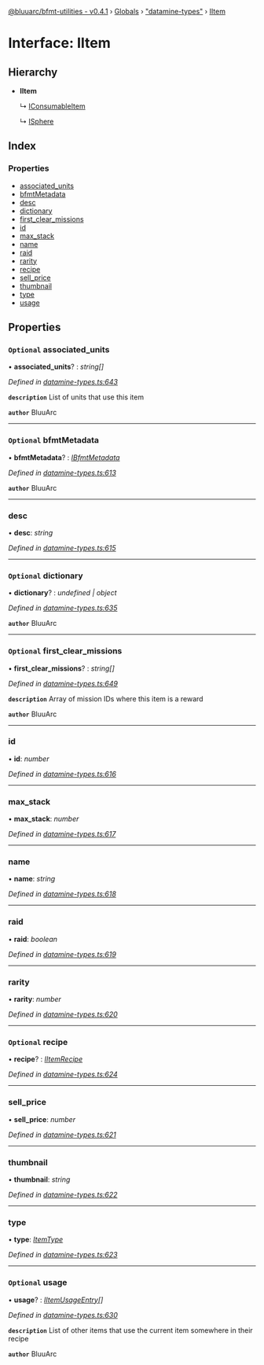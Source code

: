 [@bluuarc/bfmt-utilities - v0.4.1](../README.md) › [Globals](../globals.md) › ["datamine-types"](../modules/_datamine_types_.md) › [IItem](_datamine_types_.iitem.md)

# Interface: IItem

## Hierarchy

* **IItem**

  ↳ [IConsumableItem](_datamine_types_.iconsumableitem.md)

  ↳ [ISphere](_datamine_types_.isphere.md)

## Index

### Properties

* [associated_units](_datamine_types_.iitem.md#optional-associated_units)
* [bfmtMetadata](_datamine_types_.iitem.md#optional-bfmtmetadata)
* [desc](_datamine_types_.iitem.md#desc)
* [dictionary](_datamine_types_.iitem.md#optional-dictionary)
* [first_clear_missions](_datamine_types_.iitem.md#optional-first_clear_missions)
* [id](_datamine_types_.iitem.md#id)
* [max_stack](_datamine_types_.iitem.md#max_stack)
* [name](_datamine_types_.iitem.md#name)
* [raid](_datamine_types_.iitem.md#raid)
* [rarity](_datamine_types_.iitem.md#rarity)
* [recipe](_datamine_types_.iitem.md#optional-recipe)
* [sell_price](_datamine_types_.iitem.md#sell_price)
* [thumbnail](_datamine_types_.iitem.md#thumbnail)
* [type](_datamine_types_.iitem.md#type)
* [usage](_datamine_types_.iitem.md#optional-usage)

## Properties

### `Optional` associated_units

• **associated_units**? : *string[]*

*Defined in [datamine-types.ts:643](https://github.com/BluuArc/bfmt-utilities/blob/master/src/datamine-types.ts#L643)*

**`description`** List of units that use this item

**`author`** BluuArc

___

### `Optional` bfmtMetadata

• **bfmtMetadata**? : *[IBfmtMetadata](_datamine_types_.ibfmtmetadata.md)*

*Defined in [datamine-types.ts:613](https://github.com/BluuArc/bfmt-utilities/blob/master/src/datamine-types.ts#L613)*

**`author`** BluuArc

___

###  desc

• **desc**: *string*

*Defined in [datamine-types.ts:615](https://github.com/BluuArc/bfmt-utilities/blob/master/src/datamine-types.ts#L615)*

___

### `Optional` dictionary

• **dictionary**? : *undefined | object*

*Defined in [datamine-types.ts:635](https://github.com/BluuArc/bfmt-utilities/blob/master/src/datamine-types.ts#L635)*

**`author`** BluuArc

___

### `Optional` first_clear_missions

• **first_clear_missions**? : *string[]*

*Defined in [datamine-types.ts:649](https://github.com/BluuArc/bfmt-utilities/blob/master/src/datamine-types.ts#L649)*

**`description`** Array of mission IDs where this item is a reward

**`author`** BluuArc

___

###  id

• **id**: *number*

*Defined in [datamine-types.ts:616](https://github.com/BluuArc/bfmt-utilities/blob/master/src/datamine-types.ts#L616)*

___

###  max_stack

• **max_stack**: *number*

*Defined in [datamine-types.ts:617](https://github.com/BluuArc/bfmt-utilities/blob/master/src/datamine-types.ts#L617)*

___

###  name

• **name**: *string*

*Defined in [datamine-types.ts:618](https://github.com/BluuArc/bfmt-utilities/blob/master/src/datamine-types.ts#L618)*

___

###  raid

• **raid**: *boolean*

*Defined in [datamine-types.ts:619](https://github.com/BluuArc/bfmt-utilities/blob/master/src/datamine-types.ts#L619)*

___

###  rarity

• **rarity**: *number*

*Defined in [datamine-types.ts:620](https://github.com/BluuArc/bfmt-utilities/blob/master/src/datamine-types.ts#L620)*

___

### `Optional` recipe

• **recipe**? : *[IItemRecipe](_datamine_types_.iitemrecipe.md)*

*Defined in [datamine-types.ts:624](https://github.com/BluuArc/bfmt-utilities/blob/master/src/datamine-types.ts#L624)*

___

###  sell_price

• **sell_price**: *number*

*Defined in [datamine-types.ts:621](https://github.com/BluuArc/bfmt-utilities/blob/master/src/datamine-types.ts#L621)*

___

###  thumbnail

• **thumbnail**: *string*

*Defined in [datamine-types.ts:622](https://github.com/BluuArc/bfmt-utilities/blob/master/src/datamine-types.ts#L622)*

___

###  type

• **type**: *[ItemType](../enums/_datamine_types_.itemtype.md)*

*Defined in [datamine-types.ts:623](https://github.com/BluuArc/bfmt-utilities/blob/master/src/datamine-types.ts#L623)*

___

### `Optional` usage

• **usage**? : *[IItemUsageEntry](_datamine_types_.iitemusageentry.md)[]*

*Defined in [datamine-types.ts:630](https://github.com/BluuArc/bfmt-utilities/blob/master/src/datamine-types.ts#L630)*

**`description`** List of other items that use the current item somewhere in their recipe

**`author`** BluuArc
